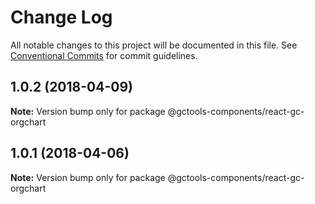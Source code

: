 # Change Log

All notable changes to this project will be documented in this file.
See [Conventional Commits](https://conventionalcommits.org) for commit guidelines.

<a name="1.0.2"></a>
## 1.0.2 (2018-04-09)




**Note:** Version bump only for package @gctools-components/react-gc-orgchart

<a name="1.0.1"></a>
## 1.0.1 (2018-04-06)




**Note:** Version bump only for package @gctools-components/react-gc-orgchart
